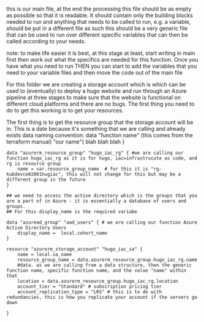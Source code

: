 this is our main file, at the end the processing this file should be as empty as possible so that it is readable. It should contain only the building blocks needed to run and anything that needs to be called to run, e.g. a variable, should be put in a different file as such this should be a very generic file that can be used to run over different specific variables that can then be called according to your needs.

note: to make life easier it is best, at this stage at least, start writing in main first then work out what the specifics are needed for this function. Once you have what you need to run THEN you can start to add the variables that you need to your variable files and then move the code out of the main file

For this folder we are creating a storage account which is which can be used to (eventually) to deploy a hugo website and run through an Azure pipeline at three stages to make sure that the website is functional on different cloud platforms and there are no bugs. The first thing you need to do to get this working is to get your resources.

The first thing is to get the resource group that the storage account will be in. This is a date because it's something that we are calling and already exists data naming convention: data "function name" (this comes from the terraform manual) "our name"{ blah blah blah }

```
data "azurerm_resource_group" "hugo_iac_rg" { #we are calling our function hugo_iac_rg as it is for hugo, iac=infrastrucute as code, and rg is resource group
    name = var.resource_group_name  # for this it is "rg-kubdevce02001hugiac", this will not change for this but may be a different group in the future
}

## we need to access the active directory which is the groups that you are a part of in Azure - it is essentially a database of users and groups. 
## For this display_name is the required variabe

data "azuread_group" "aad_users" { # we are calling our function Azure Active Directory Users
    display_name =  local.cohort_name 
}

resource "azurerm_storage_account" "hugo_iac_sa" {
    name = local.sa_name
    resource_group_name = data.azurerm_resource_group.hugo_iac_rg.name 
    #data. as we are calling from a data structure, then the generic function name, specific function name, and the value "name" within that
    location = data.azurerm_resource_group.hugo_iac_rg.location
    account_tier = "Standard" # subscription pricing tier
    account_replication_type = "LRS" # this is to do with redundancies, this is how you replicate your account if the servers go down

}
```
